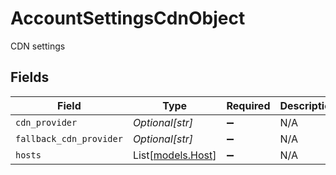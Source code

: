 # AccountSettingsCdnObject

CDN settings


## Fields

| Field                                  | Type                                   | Required                               | Description                            |
| -------------------------------------- | -------------------------------------- | -------------------------------------- | -------------------------------------- |
| `cdn_provider`                         | *Optional[str]*                        | :heavy_minus_sign:                     | N/A                                    |
| `fallback_cdn_provider`                | *Optional[str]*                        | :heavy_minus_sign:                     | N/A                                    |
| `hosts`                                | List[[models.Host](../models/host.md)] | :heavy_minus_sign:                     | N/A                                    |